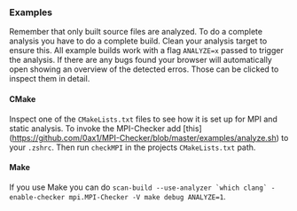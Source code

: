 ### Examples

Remember that only built source files are analyzed. To do a complete analysis
you have to do a complete build. Clean your analysis target to ensure this. All
example builds work with a flag `ANALYZE=x` passed to trigger the analysis.
If there are any bugs found your browser will automatically open showing an
overview of the detected erros. Those can be clicked to inspect them in detail.

#### CMake
Inspect one of the `CMakeLists.txt` files to see how it is set up for MPI and
static analysis.  To invoke the MPI-Checker add [this]
(https://github.com/0ax1/MPI-Checker/blob/master/examples/analyze.sh) to your
`.zshrc`. Then run `checkMPI` in the projects `CMakeLists.txt` path.

#### Make
If you use Make you can do ```scan-build --use-analyzer `which clang`
-enable-checker mpi.MPI-Checker -V make debug ANALYZE=1```.
